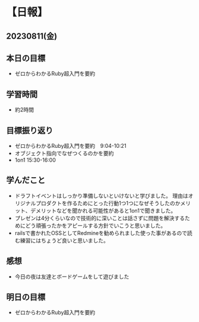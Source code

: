 # 【日報】
## 20230811(金)
## 本日の目標
- ゼロからわかるRuby超入門を要約
## 学習時間
- 約2時間

## 目標振り返り
- ゼロからわかるRuby超入門を要約　9:04-10:21
- オブジェクト指向でなぜつくるのかを要約
- 1on1 15:30-16:00

## 学んだこと
- ドラフトイベントはしっかり準備しないといけないと学びました。
理由はオリジナルプロダクトを作るためにとった行動1つ1つになぜそうしたのかメリット、デメリットなどを聞かれる可能性があると1on1で聞きました。
- プレゼンは4分くらいなので技術的に深いことは話さずに問題を解決するためにどう頑張ったかをアピールする方針でいこうと思いました。
- railsで書かれたOSSとしてRedmineを勧められました使った事があるので読む練習にはちょうど良いと思いました。

## 感想
- 今日の夜は友達とボードゲームをして遊びました
## 明日の目標
- ゼロからわかるRuby超入門を要約


